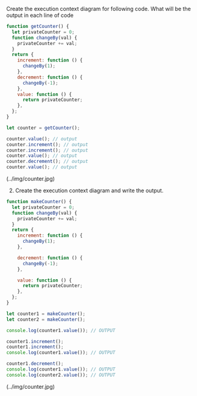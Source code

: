 Create the execution context diagram for following code. What will be the output in each line of code

```js
function getCounter() {
  let privateCounter = 0;
  function changeBy(val) {
    privateCounter += val;
  }
  return {
    increment: function () {
      changeBy(1);
    },
    decrement: function () {
      changeBy(-1);
    },
    value: function () {
      return privateCounter;
    },
  };
}

let counter = getCounter();

counter.value(); // output
counter.increment(); // output
counter.increment(); // output
counter.value(); // output
counter.decrement(); // output
counter.value(); // output
```

(../img/counter.jpg)

2.  Create the execution context diagram and write the output.

```js
function makeCounter() {
  let privateCounter = 0;
  function changeBy(val) {
    privateCounter += val;
  }
  return {
    increment: function () {
      changeBy(1);
    },

    decrement: function () {
      changeBy(-1);
    },

    value: function () {
      return privateCounter;
    },
  };
}

let counter1 = makeCounter();
let counter2 = makeCounter();

console.log(counter1.value()); // OUTPUT

counter1.increment();
counter1.increment();
console.log(counter1.value()); // OUTPUT

counter1.decrement();
console.log(counter1.value()); // OUTPUT
console.log(counter2.value()); // OUTPUT
```
(../img/counter.jpg)